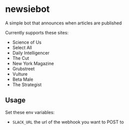 # newsiebot
A simple bot that announces when articles are published

Currently supports these sites:

* Science of Us
* Select All
* Daily Intelligencer
* The Cut
* New York Magazine
* Grubstreet
* Vulture
* Beta Male
* The Strategist

## Usage

Set these env variables:

* `SLACK_URL` the url of the webhook you want to POST to
